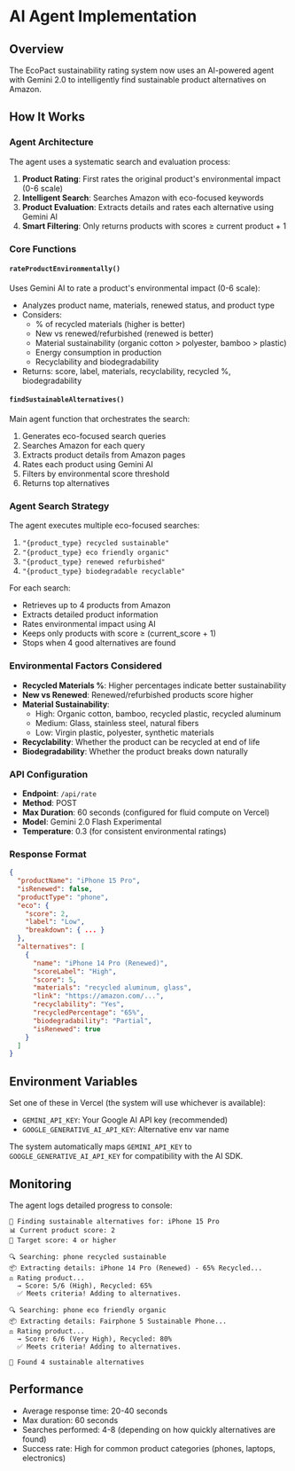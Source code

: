 # AI Agent Implementation

## Overview

The EcoPact sustainability rating system now uses an AI-powered agent with Gemini 2.0 to intelligently find sustainable product alternatives on Amazon.

## How It Works

### Agent Architecture

The agent uses a systematic search and evaluation process:

1. **Product Rating**: First rates the original product's environmental impact (0-6 scale)
2. **Intelligent Search**: Searches Amazon with eco-focused keywords
3. **Product Evaluation**: Extracts details and rates each alternative using Gemini AI
4. **Smart Filtering**: Only returns products with scores ≥ current product + 1

### Core Functions

#### `rateProductEnvironmentally()`
Uses Gemini AI to rate a product's environmental impact (0-6 scale):
- Analyzes product name, materials, renewed status, and product type
- Considers:
  - % of recycled materials (higher is better)
  - New vs renewed/refurbished (renewed is better)
  - Material sustainability (organic cotton > polyester, bamboo > plastic)
  - Energy consumption in production
  - Recyclability and biodegradability
- Returns: score, label, materials, recyclability, recycled %, biodegradability

#### `findSustainableAlternatives()`
Main agent function that orchestrates the search:
1. Generates eco-focused search queries
2. Searches Amazon for each query
3. Extracts product details from Amazon pages
4. Rates each product using Gemini AI
5. Filters by environmental score threshold
6. Returns top alternatives

### Agent Search Strategy

The agent executes multiple eco-focused searches:

1. `"{product_type} recycled sustainable"`
2. `"{product_type} eco friendly organic"`
3. `"{product_type} renewed refurbished"`
4. `"{product_type} biodegradable recyclable"`

For each search:
- Retrieves up to 4 products from Amazon
- Extracts detailed product information
- Rates environmental impact using AI
- Keeps only products with score ≥ (current_score + 1)
- Stops when 4 good alternatives are found

### Environmental Factors Considered

- **Recycled Materials %**: Higher percentages indicate better sustainability
- **New vs Renewed**: Renewed/refurbished products score higher
- **Material Sustainability**: 
  - High: Organic cotton, bamboo, recycled plastic, recycled aluminum
  - Medium: Glass, stainless steel, natural fibers
  - Low: Virgin plastic, polyester, synthetic materials
- **Recyclability**: Whether the product can be recycled at end of life
- **Biodegradability**: Whether the product breaks down naturally

### API Configuration

- **Endpoint**: `/api/rate`
- **Method**: POST
- **Max Duration**: 60 seconds (configured for fluid compute on Vercel)
- **Model**: Gemini 2.0 Flash Experimental
- **Temperature**: 0.3 (for consistent environmental ratings)

### Response Format

```json
{
  "productName": "iPhone 15 Pro",
  "isRenewed": false,
  "productType": "phone",
  "eco": {
    "score": 2,
    "label": "Low",
    "breakdown": { ... }
  },
  "alternatives": [
    {
      "name": "iPhone 14 Pro (Renewed)",
      "scoreLabel": "High",
      "score": 5,
      "materials": "recycled aluminum, glass",
      "link": "https://amazon.com/...",
      "recyclability": "Yes",
      "recycledPercentage": "65%",
      "biodegradability": "Partial",
      "isRenewed": true
    }
  ]
}
```

## Environment Variables

Set one of these in Vercel (the system will use whichever is available):

- `GEMINI_API_KEY`: Your Google AI API key (recommended)
- `GOOGLE_GENERATIVE_AI_API_KEY`: Alternative env var name

The system automatically maps `GEMINI_API_KEY` to `GOOGLE_GENERATIVE_AI_API_KEY` for compatibility with the AI SDK.

## Monitoring

The agent logs detailed progress to console:

```
🤖 Finding sustainable alternatives for: iPhone 15 Pro
📊 Current product score: 2
🎯 Target score: 4 or higher

🔍 Searching: phone recycled sustainable
📦 Extracting details: iPhone 14 Pro (Renewed) - 65% Recycled...
⚖️ Rating product...
  → Score: 5/6 (High), Recycled: 65%
  ✅ Meets criteria! Adding to alternatives.

🔍 Searching: phone eco friendly organic
📦 Extracting details: Fairphone 5 Sustainable Phone...
⚖️ Rating product...
  → Score: 6/6 (Very High), Recycled: 80%
  ✅ Meets criteria! Adding to alternatives.

🎯 Found 4 sustainable alternatives
```

## Performance

- Average response time: 20-40 seconds
- Max duration: 60 seconds  
- Searches performed: 4-8 (depending on how quickly alternatives are found)
- Success rate: High for common product categories (phones, laptops, electronics)
